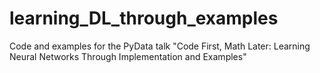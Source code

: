 # learning_DL_through_examples
Code and examples for the PyData talk "Code First, Math Later: Learning Neural Networks Through Implementation and Examples"
